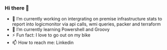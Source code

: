 ### Hi there 👋



- 🔭 I’m currently working on intergrating on premise infrastructure stats to report into logicmonitor via api calls, wmi queries, packer and terraform
- 🌱 I’m currently learning Powershell and Groovy 
- ⚡ Fun fact: I love to go out on my bike 
- 📫 How to reach me: Linkedin 

<!--
- 👯 I’m looking to collaborate on ...
- 🤔 I’m looking for help with ...
- 💬 Ask me about ...
- 📫 How to reach me: ...
- 😄 Pronouns: ...
- ⚡ Fun fact: ...
-->
